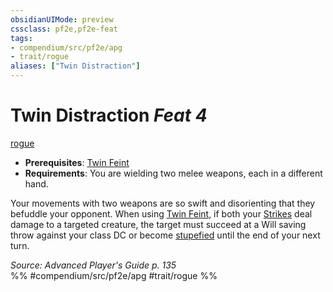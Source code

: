 ```yaml
---
obsidianUIMode: preview
cssclass: pf2e,pf2e-feat
tags:
- compendium/src/pf2e/apg
- trait/rogue
aliases: ["Twin Distraction"]
---
```

# Twin Distraction  *Feat 4*  
[rogue](/rules/traits/rogue.md)  

- **Prerequisites**: [Twin Feint](/compendium/feats/twin-feint.md)
- **Requirements**: You are wielding two melee weapons, each in a different hand.

Your movements with two weapons are so swift and disorienting that they befuddle your opponent. When using [Twin Feint](/compendium/feats/twin-feint.md), if both your [Strikes](/rules/actions/strike.md) deal damage to a targeted creature, the target must succeed at a Will saving throw against your class DC or become [stupefied](/rules/conditions.md#Stupefied) until the end of your next turn.

*Source: Advanced Player's Guide p. 135*  
%% #compendium/src/pf2e/apg #trait/rogue %%